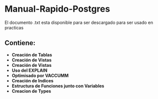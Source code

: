 # Manual-Rapido-Postgres
El documento .txt esta disponible para ser descargado para ser usado en practicas

## Contiene:
- **Creación de Tablas**
- **Creación de Vistas**
- **Creación de Vistas**
- **Uso del EXPLAIN**
- **Optimisado por VACCUMM**
- **Creación de Indices**
- **Estructura de Funciones junto con Variables**
- **Creacion de Types**

